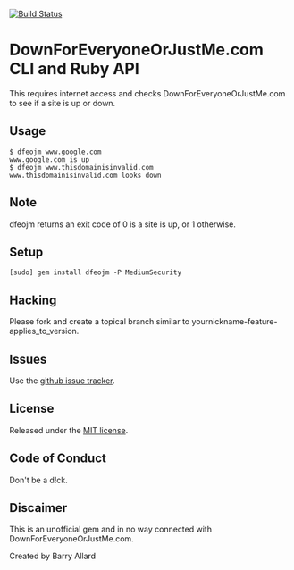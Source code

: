[![Build Status](https://secure.travis-ci.org/steakknife/dfeojm.png)](http://travis-ci.org/steakknife/dfeojm)

DownForEveryoneOrJustMe.com CLI and Ruby API
=============================

This requires internet access and checks DownForEveryoneOrJustMe.com to see if a site is up or down.

Usage
-----
    $ dfeojm www.google.com
    www.google.com is up
    $ dfeojm www.thisdomainisinvalid.com
    www.thisdomainisinvalid.com looks down

Note
----
   dfeojm returns an exit code of 0 is a site is up, or 1 otherwise.
    
Setup
-----
    [sudo] gem install dfeojm -P MediumSecurity

Hacking
-------
Please fork and create a topical branch similar to yournickname-feature-applies_to_version.

Issues
------
Use the [github issue tracker](https://github.com/steakknife/dfeojm).

License
-------

Released under the [MIT license](http://www.opensource.org/licenses/mit-license.php).

Code of Conduct
---------------
Don't be a d!ck.

Discaimer
---------
This is an unofficial gem and in no way connected with DownForEveryoneOrJustMe.com.


Created by Barry Allard

